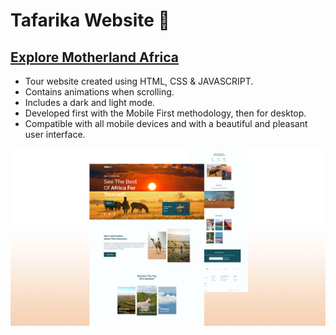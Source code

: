 # Tafarika Website 💜
## [Explore Motherland Africa](https://tafarika.web.app)

- Tour website created using HTML, CSS & JAVASCRIPT.
- Contains animations when scrolling.
- Includes a dark and light mode.
- Developed first with the Mobile First methodology, then for desktop.
- Compatible with all mobile devices and with a beautiful and pleasant user interface.

![tafarika](/preview.png)
